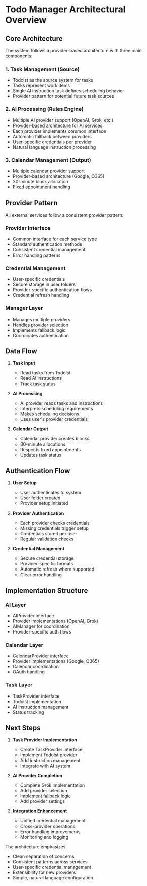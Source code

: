 # Todo Manager Architectural Overview

## Core Architecture

The system follows a provider-based architecture with three main components:

### 1. Task Management (Source)
- Todoist as the source system for tasks
- Tasks represent work items
- Single AI instruction task defines scheduling behavior
- Provider pattern for potential future task sources

### 2. AI Processing (Rules Engine)
- Multiple AI provider support (OpenAI, Grok, etc.)
- Provider-based architecture for AI services
- Each provider implements common interface
- Automatic fallback between providers
- User-specific credentials per provider
- Natural language instruction processing

### 3. Calendar Management (Output)
- Multiple calendar provider support
- Provider-based architecture (Google, O365)
- 30-minute block allocation
- Fixed appointment handling

## Provider Pattern

All external services follow a consistent provider pattern:

### Provider Interface
- Common interface for each service type
- Standard authentication methods
- Consistent credential management
- Error handling patterns

### Credential Management
- User-specific credentials
- Secure storage in user folders
- Provider-specific authentication flows
- Credential refresh handling

### Manager Layer
- Manages multiple providers
- Handles provider selection
- Implements fallback logic
- Coordinates authentication

## Data Flow

1. **Task Input**
   - Read tasks from Todoist
   - Read AI instructions
   - Track task status

2. **AI Processing**
   - AI provider reads tasks and instructions
   - Interprets scheduling requirements
   - Makes scheduling decisions
   - Uses user's provider credentials

3. **Calendar Output**
   - Calendar provider creates blocks
   - 30-minute allocations
   - Respects fixed appointments
   - Updates task status

## Authentication Flow

1. **User Setup**
   - User authenticates to system
   - User folder created
   - Provider setup initiated

2. **Provider Authentication**
   - Each provider checks credentials
   - Missing credentials trigger setup
   - Credentials stored per user
   - Regular validation checks

3. **Credential Management**
   - Secure credential storage
   - Provider-specific formats
   - Automatic refresh where supported
   - Clear error handling

## Implementation Structure

### AI Layer
- AIProvider interface
- Provider implementations (OpenAI, Grok)
- AIManager for coordination
- Provider-specific auth flows

### Calendar Layer
- CalendarProvider interface
- Provider implementations (Google, O365)
- Calendar coordination
- OAuth handling

### Task Layer
- TaskProvider interface
- Todoist implementation
- AI instruction management
- Status tracking

## Next Steps

1. **Task Provider Implementation**
   - Create TaskProvider interface
   - Implement Todoist provider
   - Add instruction management
   - Integrate with AI system

2. **AI Provider Completion**
   - Complete Grok implementation
   - Add provider selection
   - Implement fallback logic
   - Add provider settings

3. **Integration Enhancement**
   - Unified credential management
   - Cross-provider operations
   - Error handling improvements
   - Monitoring and logging

The architecture emphasizes:
- Clean separation of concerns
- Consistent patterns across services
- User-specific credential management
- Extensibility for new providers
- Simple, natural language configuration